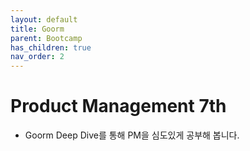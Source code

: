 ```yaml
---
layout: default
title: Goorm
parent: Bootcamp
has_children: true
nav_order: 2
---
```


# Product Management 7th
* Goorm Deep Dive를 통해 PM을 심도있게 공부해 봅니다.
